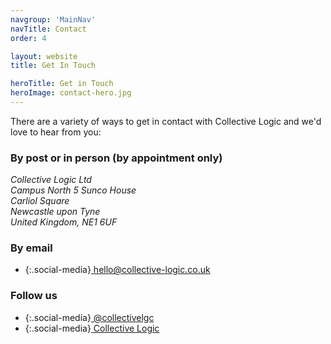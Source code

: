 ```yaml
---
navgroup: 'MainNav'
navTitle: Contact
order: 4

layout: website
title: Get In Touch

heroTitle: Get in Touch
heroImage: contact-hero.jpg
---
```


There are a variety of ways to get in contact with Collective Logic and we'd love to hear from you:

### By post or in person (by appointment only)

<address>
Collective Logic Ltd<br>
Campus North 5 Sunco House<br>
Carliol Square<br>
Newcastle upon Tyne<br>
United Kingdom, NE1 6UF
</address>

<div id="cl-map"></div>

<script>
    function initMap() {
        var collectivelogic = { lat: 54.972864, lng: -1.608659 };
        var map = new google.maps.Map(document.getElementById('cl-map'), {
            zoom: 17,
            center: collectivelogic,
            styles: [
            {elementType: 'geometry', stylers: [{color: '#0a363c'}]},
            {elementType: 'labels.text.stroke', stylers: [{color: '#000000'}]},
            {elementType: 'labels.text.fill', stylers: [{color: '#dc7840'}]},
            {
              featureType: 'administrative.locality',
              elementType: 'labels.text.fill',
              stylers: [{color: '#d59563'}]
            },
            {
              featureType: 'poi',
              elementType: 'labels.text.fill',
              stylers: [{color: '#d59563'}]
            },
            {
              featureType: 'poi.park',
              elementType: 'geometry',
              stylers: [{color: '#263c3f'}]
            },
            {
              featureType: 'poi.park',
              elementType: 'labels.text.fill',
              stylers: [{color: '#6b9a76'}]
            },
            {
              featureType: 'road',
              elementType: 'geometry',
              stylers: [{color: '#38414e'}]
            },
            {
              featureType: 'road',
              elementType: 'geometry.stroke',
              stylers: [{color: '#212a37'}]
            },
            {
              featureType: 'road',
              elementType: 'labels.text.fill',
              stylers: [{color: '#9ca5b3'}]
            },
            {
              featureType: 'road.highway',
              elementType: 'geometry',
              stylers: [{color: '#746855'}]
            },
            {
              featureType: 'road.highway',
              elementType: 'geometry.stroke',
              stylers: [{color: '#1f2835'}]
            },
            {
              featureType: 'road.highway',
              elementType: 'labels.text.fill',
              stylers: [{color: '#f3d19c'}]
            },
            {
              featureType: 'transit',
              elementType: 'geometry',
              stylers: [{color: '#2f3948'}]
            },
            {
              featureType: 'transit.station',
              elementType: 'labels.text.fill',
              stylers: [{color: '#d59563'}]
            },
            {
              featureType: 'water',
              elementType: 'geometry',
              stylers: [{color: '#17263c'}]
            },
            {
              featureType: 'water',
              elementType: 'labels.text.fill',
              stylers: [{color: '#515c6d'}]
            },
            {
              featureType: 'water',
              elementType: 'labels.text.stroke',
              stylers: [{color: '#17263c'}]
            }
          ]
        });
        var marker = new google.maps.Marker({
            position: collectivelogic,
            map: map
        });
    }
</script>
<script async defer
    src="https://maps.googleapis.com/maps/api/js?key=AIzaSyB_i3fJEdgLjI1SdzRiA6nAKshwna_4g48&callback=initMap">
</script>

### By email
- {:.social-media}[<i class="fas fa-envelope"></i> hello@collective-logic.co.uk](mailto:hello@collective-logic.co.uk)

### Follow us
- {:.social-media}[<i class="fab fa-linkedin"></i> @collectivelgc](https://twitter.com/collectivelgc)
- {:.social-media}[<i class="fab fa-twitter-square"></i> Collective Logic](https://www.linkedin.com/company-beta/11159490/)
